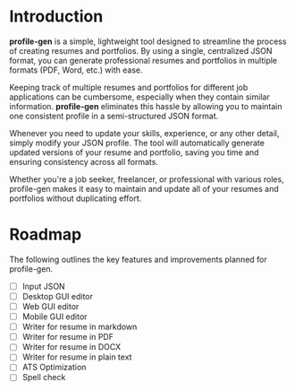 # Introduction

**profile-gen** is a simple, lightweight tool designed to streamline the process of creating resumes and portfolios.
By using a single, centralized JSON format, you can generate professional resumes and portfolios in multiple formats (PDF, Word, etc.) with ease.

Keeping track of multiple resumes and portfolios for different job applications can be cumbersome, especially when they contain similar information.
**profile-gen** eliminates this hassle by allowing you to maintain one consistent profile in a semi-structured JSON format.

Whenever you need to update your skills, experience, or any other detail, simply modify your JSON profile. The tool will automatically generate updated versions of your resume and portfolio, saving you time and ensuring consistency across all formats.

Whether you're a job seeker, freelancer, or professional with various roles, profile-gen makes it easy to maintain and update all of your resumes and portfolios without duplicating effort.

# Roadmap

The following outlines the key features and improvements planned for profile-gen.

- [ ] Input JSON
- [ ] Desktop GUI editor
- [ ] Web GUI editor
- [ ] Mobile GUI editor
- [ ] Writer for resume in markdown
- [ ] Writer for resume in PDF
- [ ] Writer for resume in DOCX
- [ ] Writer for resume in plain text
- [ ] ATS Optimization
- [ ] Spell check
